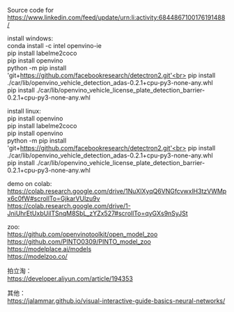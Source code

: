 Source code for https://www.linkedin.com/feed/update/urn:li:activity:6844867100176191488/

install windows:<br>
conda install -c intel openvino-ie<br>
pip install labelme2coco<br>
pip install openvino<br>
python -m pip install 'git+https://github.com/facebookresearch/detectron2.git'<br>
pip install ./car/lib/openvino_vehicle_detection_adas-0.2.1+cpu-py3-none-any.whl<br>
pip install ./car/lib/openvino_vehicle_license_plate_detection_barrier-0.2.1+cpu-py3-none-any.whl<br>

install linux:<br>
pip install openvino<br>
pip install labelme2coco<br>
pip install openvino<br>
python -m pip install 'git+https://github.com/facebookresearch/detectron2.git'<br>
pip install ./car/lib/openvino_vehicle_detection_adas-0.2.1+cpu-py3-none-any.whl<br>
pip install ./car/lib/openvino_vehicle_license_plate_detection_barrier-0.2.1+cpu-py3-none-any.whl

demo on colab:<br>
https://colab.research.google.com/drive/1NuXlXyqQ6VNGfcvwxlH3tzVWMpx6c0fW#scrollTo=GjkarVUlzu9v<br>
https://colab.research.google.com/drive/1-JniUhrEtUxbUilTSnqM8SbL_zYZx527#scrollTo=qyGXs9nSyJSt<br>

zoo:<br>
https://github.com/openvinotoolkit/open_model_zoo<br>
https://github.com/PINTO0309/PINTO_model_zoo<br>
https://modelplace.ai/models<br>
https://modelzoo.co/<br>

拍立淘：<br>
https://developer.aliyun.com/article/194353

其他：<br>
https://jalammar.github.io/visual-interactive-guide-basics-neural-networks/

